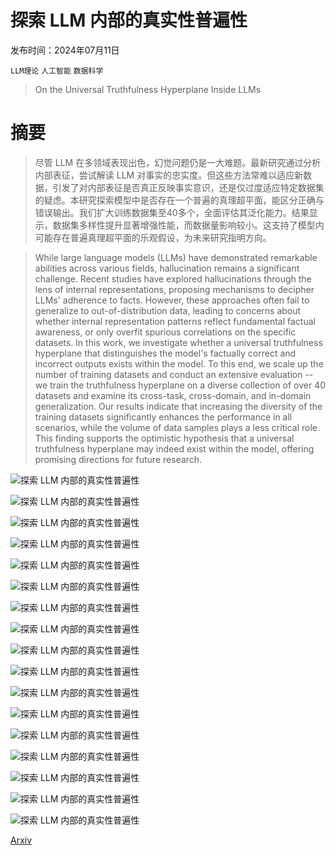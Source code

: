 # 探索 LLM 内部的真实性普遍性

发布时间：2024年07月11日

`LLM理论` `人工智能` `数据科学`

> On the Universal Truthfulness Hyperplane Inside LLMs

# 摘要

> 尽管 LLM 在多领域表现出色，幻觉问题仍是一大难题。最新研究通过分析内部表征，尝试解读 LLM 对事实的忠实度。但这些方法常难以适应新数据，引发了对内部表征是否真正反映事实意识，还是仅过度适应特定数据集的疑虑。本研究探索模型中是否存在一个普遍的真理超平面，能区分正确与错误输出。我们扩大训练数据集至40多个，全面评估其泛化能力。结果显示，数据集多样性提升显著增强性能，而数据量影响较小。这支持了模型内可能存在普遍真理超平面的乐观假设，为未来研究指明方向。

> While large language models (LLMs) have demonstrated remarkable abilities across various fields, hallucination remains a significant challenge. Recent studies have explored hallucinations through the lens of internal representations, proposing mechanisms to decipher LLMs' adherence to facts. However, these approaches often fail to generalize to out-of-distribution data, leading to concerns about whether internal representation patterns reflect fundamental factual awareness, or only overfit spurious correlations on the specific datasets. In this work, we investigate whether a universal truthfulness hyperplane that distinguishes the model's factually correct and incorrect outputs exists within the model. To this end, we scale up the number of training datasets and conduct an extensive evaluation -- we train the truthfulness hyperplane on a diverse collection of over 40 datasets and examine its cross-task, cross-domain, and in-domain generalization. Our results indicate that increasing the diversity of the training datasets significantly enhances the performance in all scenarios, while the volume of data samples plays a less critical role. This finding supports the optimistic hypothesis that a universal truthfulness hyperplane may indeed exist within the model, offering promising directions for future research.

![探索 LLM 内部的真实性普遍性](../../../paper_images/2407.08582/x1.png)

![探索 LLM 内部的真实性普遍性](../../../paper_images/2407.08582/x2.png)

![探索 LLM 内部的真实性普遍性](../../../paper_images/2407.08582/x3.png)

![探索 LLM 内部的真实性普遍性](../../../paper_images/2407.08582/x4.png)

![探索 LLM 内部的真实性普遍性](../../../paper_images/2407.08582/x5.png)

![探索 LLM 内部的真实性普遍性](../../../paper_images/2407.08582/x6.png)

![探索 LLM 内部的真实性普遍性](../../../paper_images/2407.08582/x7.png)

![探索 LLM 内部的真实性普遍性](../../../paper_images/2407.08582/x8.png)

![探索 LLM 内部的真实性普遍性](../../../paper_images/2407.08582/x9.png)

![探索 LLM 内部的真实性普遍性](../../../paper_images/2407.08582/x10.png)

![探索 LLM 内部的真实性普遍性](../../../paper_images/2407.08582/x11.png)

![探索 LLM 内部的真实性普遍性](../../../paper_images/2407.08582/x12.png)

![探索 LLM 内部的真实性普遍性](../../../paper_images/2407.08582/x13.png)

![探索 LLM 内部的真实性普遍性](../../../paper_images/2407.08582/x14.png)

![探索 LLM 内部的真实性普遍性](../../../paper_images/2407.08582/x15.png)

![探索 LLM 内部的真实性普遍性](../../../paper_images/2407.08582/x16.png)

![探索 LLM 内部的真实性普遍性](../../../paper_images/2407.08582/x17.png)

[Arxiv](https://arxiv.org/abs/2407.08582)
